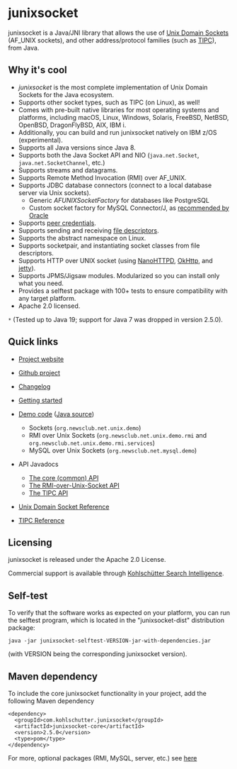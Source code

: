 # junixsocket

junixsocket is a Java/JNI library that allows the use of
[Unix Domain Sockets](https://en.wikipedia.org/wiki/Unix_domain_socket) (AF_UNIX sockets), and
other address/protocol families (such as [TIPC](http://tipc.io/)), from Java.

## Why it's cool

* *junixsocket* is the most complete implementation of Unix Domain Sockets for the Java ecosystem.
* Supports other socket types, such as TIPC (on Linux), as well!
* Comes with pre-built native libraries for most operating systems and platforms, including
  macOS, Linux, Windows, Solaris, FreeBSD, NetBSD, OpenBSD, DragonFlyBSD, AIX, IBM i.
* Additionally, you can build and run junixsocket natively on IBM z/OS (experimental).
* Supports all Java versions since Java 8.
* Supports both the Java Socket API and NIO (`java.net.Socket`, `java.net.SocketChannel`, etc.)
* Supports streams and datagrams.
* Supports Remote Method Invocation (RMI) over AF_UNIX.
* Supports JDBC database connectors (connect to a local database server via Unix sockets).
    * Generic *AFUNIXSocketFactory* for databases like PostgreSQL
    * Custom socket factory for MySQL Connector/J, as [recommended by Oracle](https://dev.mysql.com/doc/connector-j/8.0/en/connector-j-unix-socket.html)
* Supports [peer credentials](https://kohlschutter.github.io/junixsocket/peercreds.html).
* Supports sending and receiving [file descriptors](https://kohlschutter.github.io/junixsocket/filedescriptors.html).
* Supports the abstract namespace on Linux.
* Supports socketpair, and instantiating socket classes from file descriptors.
* Supports HTTP over UNIX socket (using [NanoHTTPD](https://github.com/NanoHttpd/nanohttpd), [OkHttp](https://github.com/square/okhttp), and [jetty](https://github.com/eclipse/jetty.project/)).
* Supports JPMS/Jigsaw modules. Modularized so you can install only what you need.
* Provides a selftest package with 100+ tests to ensure compatibility with any target platform.
* Apache 2.0 licensed.

`*` (Tested up to Java 19; support for Java 7 was dropped in version 2.5.0).

## Quick links

 * [Project website](https://kohlschutter.github.io/junixsocket/)
 * [Github project](https://github.com/kohlschutter/junixsocket/)
 * [Changelog](https://kohlschutter.github.io/junixsocket/changelog.html)
 * [Getting started](https://kohlschutter.github.io/junixsocket/quickstart.html)
 * [Demo code](https://kohlschutter.github.io/junixsocket/demo.html) ([Java source](https://kohlschutter.github.io/junixsocket/junixsocket-demo/xref/index.html))
    - Sockets (`org.newsclub.net.unix.demo`)
    - RMI over Unix Sockets (`org.newsclub.net.unix.demo.rmi` and `org.newsclub.net.unix.demo.rmi.services`)
    - MySQL over Unix Sockets  (`org.newsclub.net.mysql.demo`)

  * API Javadocs
    - [The core (common) API](https://kohlschutter.github.io/junixsocket/junixsocket-common/apidocs/org.newsclub.net.unix/org/newsclub/net/unix/package-summary.html)
    - [The RMI-over-Unix-Socket API](https://kohlschutter.github.io/junixsocket/junixsocket-rmi/apidocs/org.newsclub.net.unix.rmi/org/newsclub/net/unix/rmi/package-summary.html)
    - [The TIPC API](https://kohlschutter.github.io/junixsocket/junixsocket-tipc/apidocs/org.newsclub.net.unix.tipc/org/newsclub/net/unix/tipc/package-summary.html)
    
  * [Unix Domain Socket Reference](https://kohlschutter.github.io/junixsocket/unixsockets.html)
  * [TIPC Reference](http://tipc.io)

## Licensing

junixsocket is released under the Apache 2.0 License.

Commercial support is available through [Kohlschütter Search Intelligence](http://www.kohlschutter.com/).

## Self-test

To verify that the software works as expected on your platform, you can run the selftest program,
which is located in the "junixsocket-dist" distribution package:

```
java -jar junixsocket-selftest-VERSION-jar-with-dependencies.jar 
```

(with VERSION being the corresponding junixsocket version).

## Maven dependency

To include the core junixsocket functionality in your project, add the following Maven dependency

```
<dependency>
  <groupId>com.kohlschutter.junixsocket</groupId>
  <artifactId>junixsocket-core</artifactId>
  <version>2.5.0</version>
  <type>pom</type>
</dependency>
```

For more, optional packages (RMI, MySQL, server, etc.) see [here](https://kohlschutter.github.io/junixsocket/dependency.html)
